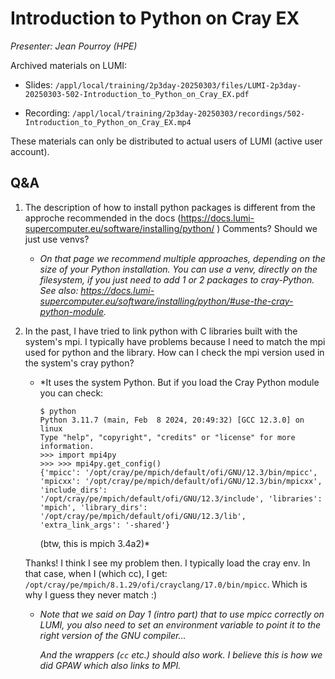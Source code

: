 # Introduction to Python on Cray EX

*Presenter: Jean Pourroy (HPE)*

<!--
Course materials will be provided during and after the course.
-->

<!--
Temporary location of materials (for the lifetime of the training project):

-   Slides: `/project/project_465001726/Slides/HPE/11_Python_Frameworks.pdf`
-->

Archived materials on LUMI:

-   Slides: `/appl/local/training/2p3day-20250303/files/LUMI-2p3day-20250303-502-Introduction_to_Python_on_Cray_EX.pdf`

-   Recording: `/appl/local/training/2p3day-20250303/recordings/502-Introduction_to_Python_on_Cray_EX.mp4`

These materials can only be distributed to actual users of LUMI (active user account).


## Q&A

1.  The description of how to install python packages is different from the approche recommended in the docs (https://docs.lumi-supercomputer.eu/software/installing/python/ ) Comments? Should we just use venvs?

    -   *On that page we recommend multiple approaches, depending on the size of your Python installation. You can use a venv, directly on the filesystem, if you just need to add 1 or 2 packages to cray-Python. See also: https://docs.lumi-supercomputer.eu/software/installing/python/#use-the-cray-python-module.*

2.  In the past, I have tried to link python with C libraries built with the system's mpi. I typically have problems because I need to match the mpi used for python and the library. How can I check the mpi version used in the system's cray python?

    -   *It uses the system Python. But if you load the Cray Python module you can check:
        ```
        $ python
        Python 3.11.7 (main, Feb  8 2024, 20:49:32) [GCC 12.3.0] on linux
        Type "help", "copyright", "credits" or "license" for more information.
        >>> import mpi4py
        >>> >>> mpi4py.get_config()
        {'mpicc': '/opt/cray/pe/mpich/default/ofi/GNU/12.3/bin/mpicc', 'mpicxx': '/opt/cray/pe/mpich/default/ofi/GNU/12.3/bin/mpicxx', 'include_dirs': '/opt/cray/pe/mpich/default/ofi/GNU/12.3/include', 'libraries': 'mpich', 'library_dirs': '/opt/cray/pe/mpich/default/ofi/GNU/12.3/lib', 'extra_link_args': '-shared'}
        ```
        (btw, this is mpich 3.4a2)*

    Thanks! I think I see my problem then. I typically load the cray env. In that case, when I (which cc), I get: `/opt/cray/pe/mpich/8.1.29/ofi/crayclang/17.0/bin/mpicc`. Which is why I guess they never match :)
    
    -   *Note that we said on Day 1 (intro part) that to use mpicc correctly on LUMI, you also need to set an environment variable to point it to the right version of the GNU compiler...*

        *And the wrappers (`cc` etc.) should also work. I believe this is how we did GPAW which also links to MPI.*

